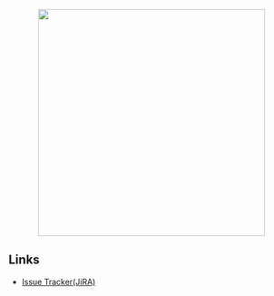 <p align="center">
    <img 
        src="https://user-images.githubusercontent.com/7629427/69945881-ae898a00-1514-11ea-9755-c7a24c59a066.png" 
        width="400">
</p>

## Links
- [Issue Tracker(JiRA)](https://giftype.atlassian.net/jira/software/projects/GFT/boards/2)


